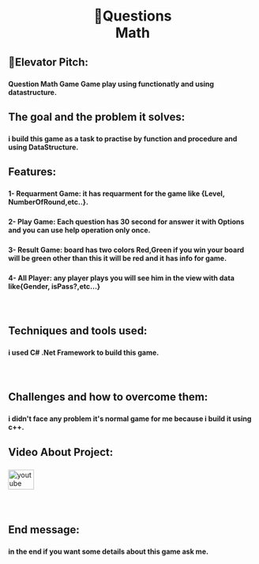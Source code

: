 <h1 align="center">🧮Questions <br>Math</h1>

###

<h2 align="left">👀Elevator Pitch:</h2>

###

<h4 align="left">Question Math Game Game play using functionatly and using datastructure.</h4>

###

<h2 align="left">The goal and the problem it solves:</h2>

###



<h4 align="left">i build this game as a task to practise by function and procedure and using DataStructure.</h4>


###

<h2 align="left">Features:</h2>

###

<h4 align="left">1- Requarment Game: it has requarment for the game like {Level, NumberOfRound,etc..}.</h4>

###

<h4 align="left">2- Play Game: Each question has 30 second for answer it with Options and you can use help operation only once.</h4>

###

<h4 align="left">3- Result Game: board has two colors Red,Green if you win your board will be green other than this it will be red and it has info for game.</h4>

###

<h4 align="left">4- All Player: any player plays you will see him in the view with data like{Gender, isPass?,etc...}</h4>

###

<br clear="both">

<h2 align="left">Techniques and tools used:</h2>

###

<h4 align="left">i used C# .Net Framework to build this game.</h4>

###

<br clear="both">

<h2 align="left">Challenges and how to overcome them:</h2>

###

<h4 align="left">i didn't face any problem it's normal game for me because i build it using c++.</h4>

###

<h2 align="left">Video About Project:</h2>

###

<div align="left">
  <a href="https://youtu.be/QGlgoNBqpKU?feature=shared" target="_blank">
    <img src="https://raw.githubusercontent.com/maurodesouza/profile-readme-generator/master/src/assets/icons/social/youtube/default.svg" width="52" height="40" alt="youtube logo"  />
  </a>
</div>

###

<br clear="both">

<h2 align="left">End message:</h2>

###

<h4 align="left">in the end if you want some details about this game ask me.</h4>

###

